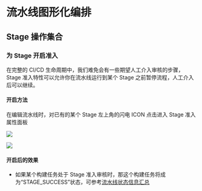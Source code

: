 # 流水线图形化编排

## Stage 操作集合

### 为 Stage 开启准入

在完整的 CI/CD 生命周期中，我们难免会有一些期望人工介入审核的步骤，Stage 准入特性可以允许你在流水线运行到某个 Stage 之前暂停流程，人工介入后可以继续。

#### 开启方法

在编辑流水线时，对已有的某个 Stage 左上角的闪电 ICON 点击进入 Stage 准入属性面板

![](../../../.gitbook/assets/image%20%2850%29.png)

![](../../../.gitbook/assets/image%20%2849%29.png)

#### 开启后的效果

* 如果某个构建任务处于 Stage 准入审核时，那这个构建任务将成为“STAGE\_SUCCESS”状态，可参考[流水线状态信息汇总](../pipeline-build-detail/status.md#pipeline-zhuang-tai)

